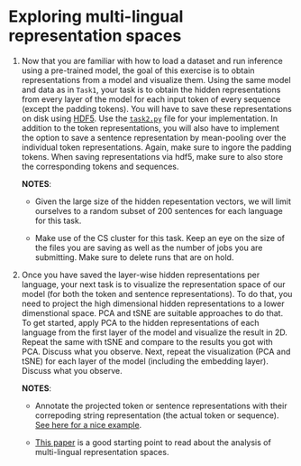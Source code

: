 # Exploring multi-lingual representation spaces

1. Now that you are familiar with how to load a dataset and run inference using a pre-trained model, the goal of this exercise is to obtain representations from a model and visualize them. Using the same model and data as in `Task1`, your task is to obtain the hidden representations from every layer of the model for each input token of every sequence (except the padding tokens). You will have to save these representations on disk using [HDF5](https://docs.h5py.org/en/stable/index.html). Use the [`task2.py`](../scripts/task2.py) file for your implementation. In addition to the token representations, you will also have to implement the option to save a sentence representation by mean-pooling over the individual token representations. Again, make sure to ingore the padding tokens. When saving representations via hdf5, make sure to also store the corresponding tokens and sequences.

    **NOTES**: 

    - Given the large size of the hidden repesentation vectors, we will limit ourselves to a random subset of 200 sentences for each language for this task. 

    - Make use of the CS cluster for this task. Keep an eye on the size of the files you are saving as well as the number of jobs you are submitting. Make sure to delete runs that are on hold.


2. Once you have saved the layer-wise hidden representations per language, your next task is to visualize the representation space of our model (for both the token and sentence representations). To do that, you need to project the high dimensional hidden representations to a lower dimenstional space. PCA and tSNE are suitable approaches to do that. To get started, apply PCA to the hidden representations of each language from the first layer of the model and visualize the result in 2D. Repeat the same with tSNE and compare to the results you got with PCA. Discuss what you observe. Next, repeat the visualization (PCA and tSNE) for each layer of the model (including the embedding layer). Discuss what you observe.

    **NOTES**: 

    - Annotate the projected token or sentence representations with their correpoding string representation (the actual token or sequence). [See here for a nice example](https://altair-viz.github.io/gallery/scatter_tooltips.html). 

    - [This paper](https://aclanthology.org/2020.vardial-1.12/) is a good starting point to read about the analysis of multi-lingual representation spaces.
